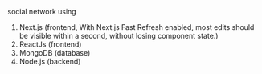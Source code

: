 social network using
1. Next.js (frontend, With Next.js Fast Refresh enabled, most edits should be visible within a second, without losing component state.)
2. ReactJs (frontend)
3. MongoDB (database)
4. Node.js (backend)
